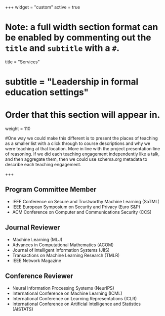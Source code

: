 +++
widget = "custom"
active = true

# Note: a full width section format can be enabled by commenting out the `title` and `subtitle` with a `#`.
title = "Services"
# subtitle = "Leadership in formal education settings"


# Order that this section will appear in.
weight = 110

#One way we could make this different is to present the places of teaching as a smaller list with a click through to course descriptions and why we were teaching at that location. More in line with the project presentation line of reasoning. If we did each teaching engagement independently like a talk, and then aggregate them, then we could use schema.org metadata to describe each teaching engagement.

+++
<h2>Program Committee Member</h2>

+ IEEE Conference on Secure and Trustworthy Machine Learning (SaTML) 
+ IEEE European Symposium on Security and Privacy (Euro S&P)
+ ACM Conference on Computer and Communications Security (CCS) 

<h2>Journal Reviewer</h2>

+ Machine Learning (MLJ)
+ Advances in Computational Mathematics (ACOM)
+ Journal of Intelligent Information Systems (JIIS)
+ Transactions on Machine Learning Research (TMLR)
+ IEEE Network Magazine

<h2>Conference Reviewer</h2>

+ Neural Information Processing Systems (NeurIPS)
+ International Conference on Machine Learning (ICML)
+ International Conference on Learning Representations (ICLR)
+ International Conference on Artificial Intelligence and Statistics (AISTATS)